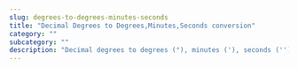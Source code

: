 ```yaml
---
slug: degrees-to-degrees-minutes-seconds
title: "Decimal Degrees to Degrees,Minutes,Seconds conversion"
category: ""
subcategory: ""
description: "Decimal degrees to degrees (°), minutes ('), seconds ('') angle converter and how to convert."
---
```



